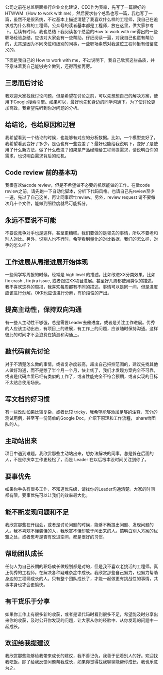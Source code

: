 公司之前在总监层面推行企业文化建设，CEO作为表率，先写了一篇很好的HTWWM（How to work with me），然后要求各个总监也写一篇，我也写了一篇，虽然不是很系统，不过基本上描述清楚了我喜欢什么样的工程师，我自己在追求成为什么样的工程师。公众号的读者基本都是工程师，放在这里，供大家参考下。后续有时间，我也总结下我阅读各个总监的How to work with me得出的一些职场经验总结，应该对大家会有一些帮助。仔细阅读一遍，对我自己也蛮有帮助的，尤其是因为不同岗位和级别的同事，一些职场素质对我这位工程师挺有借鉴意义的。

下面是我自己的 How to work with me，不过说明下，我自己欣赏这些品质，并不意味着我自己能够完全做到，还得再接再厉。

## 三思而后讨论
我欢迎大家找我讨论问题，但是希望在讨论之前，可以先想想自己的解决方案，使用下Google搜索引擎。如果可以，最好也先和身边的同学沟通下。为了使讨论更加高效，我希望先听到你对问题的分析。
  
## 给结论，也给原因和过程
我希望看到一个结论的时候，也能够有对应的分析数据。比如，一个模型变好了，我希望看到变好了多少，是否也有一些变差了？最好也能给我说明下，变好了是使用了什么新方法，做了什么改进？如果是产品经理给工程师提需求，请说明白你的需求，也说明白需求背后的动机。

## Code review 前的基本功
我很喜欢做code review，但是不希望做不必要的机器能做的工作。在做code review之前，请先跑一下自动化脚本，分析下代码风格。也请自己先review至少一遍，先过了自己这关，再让同事帮忙review。另外，review request 请不要每次几十个文件，能做到细粒度就尽可能拆分。

## 永远不要说不可能
不要说竞争对手也是这样，甚至更糟糕。我们要做的是领先的事情，所以不要老和别人对比。另外，说别人也不行时，希望看到量化的对比数据，我们的怎么样，对手的怎么样？

## 工作进展从周报进展开始体现
一些同学写周报的时候，经常是 high level 的描述，比如改进XX分类效果，比如fix crash , fix jira issue, 或者跟进XX项目进展。甚至好几周都使用类似的描述。我不喜欢这样的周报，我喜欢每周都有不同的描述。事情可以是同一间，但是进度应该进行分解。OKR也应该进行分解，有阶段性的产出。

## 提高主动性，保持双向沟通
有一些人主动性不够强，总是需要Leader去催进度，或者是关注工作进展。优秀的人应该主动出击，有项目上的进展，有工作上的问题，应该随时保持沟通。这样彼此的时间才不会浪费在猜测和沟通上。

## 敲代码前先讨论
对于不清楚怎么做的事情，或者复杂度较高，超出自己把控范围的，建议先找其他人做好沟通，而不是憋了半个月一个月，快上线了，我们才发现方案完全不可靠，或者是代码库里已经有类似的工作了，或者性能完全不符合预期，或者实现的目标不太贴合使用场景。

## 写文档的好习惯
有一些改动如果比较复杂，或者比较 tricky，我希望能够添加足够的注释，充分的测试用例，甚至写一份简单的Google Doc，介绍下原理和工作流程， share给团队的人。

## 主动站出来
项目中遇到难题，我欣赏那些主动站出来，想办法解决的同事。总是躲在后面的人，不是你庆幸工作更轻松了，而是 Leader 在以后根本没时间关注到你了。

## 要事优先
如果你手头有很多工作，不知道优先级，请找你的Leader沟通清楚。大家的时间都有限，要事优先可以让我们的效率最大化。

## 能不断发现问题和不足
我欣赏那些在开组会，或者是讨论问题的时候，能够不断提出问题、发现问题的人。我不喜欢不懂装懂的人，我欣赏不懂却敢于问出来的人。搞明白别人方案的优雅之处，或者思考是否有改进空间，都是很好的习惯。

## 帮助团队成长
任何人为自己长期的职场成长做规划都是对的，但是我不喜欢老挑活的工程师。真正优秀的工程师，在解决各种疑难杂症中成长。我欣赏那些自己努力，也努力帮助身边的工程师成长的人。只有整个团队成长了，才能一起做更有挑战性的事情，共事本身也才会更愉快。

## 有干货乐于分享
如果你工作上有很多新的收获，或者是读代码时看到很多不足，希望能及时分享出来你的收获，及时公开你发现的问题，让大家从你的经验中、从你发现的问题中一起成长。

## 欢迎给我提建议
我欣赏那些能够给我带来成长的建议，我不善记仇，我善于记着别人的好。欢迎找我吃饭，除了给我反馈问题帮我成长，如果你觉得找我聊聊能帮你成长，我也乐意为之。
<!--stackedit_data:
eyJoaXN0b3J5IjpbMTM3NzE0MTg3OV19
-->